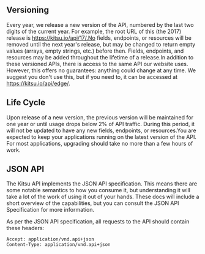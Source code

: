 ## Versioning

Every year, we release a new version of the API, numbered by the 
last two digits of the current year. For example, the root URL of 
this (the 2017) release is https://kitsu.io/api/17/.No fields, 
endpoints, or resources will be removed until the next year's 
release, but may be changed to return empty values (arrays, empty 
strings, etc.) before then. Fields, endpoints, and resources may be 
added throughout the lifetime of a release.In addition to these 
versioned APIs, there is access to the same API our website uses. 
However, this offers no guarantees: anything could change at any 
time. We suggest you don't use this, but if you need to, it can be 
accessed at https://kitsu.io/api/edge/.

## Life Cycle

Upon release of a new version, the previous version will be
maintained for one year or until usage drops below 2% of API 
traffic. During this period, it will not be updated to have any new
fields, endpoints, or resources.You are expected to keep your 
applications running on the latest version of the API. For most 
applications, upgrading should take no more than a few hours of 
work.

## JSON API

The Kitsu API implements the JSON API specification. This means
there are some notable semantics to how you consume it, but
understanding it will take a lot of the work of using it out of your
hands. These docs will include a short overview of the capabilities,
but you can consult the JSON API Specification for more information.

As per the JSON API specification, all requests to the API should
contain these headers:

```
Accept: application/vnd.api+json
Content-Type: application/vnd.api+json
```
